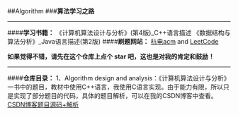 ##Algorithm
###**算法学习之路**

----------

####**学习书籍：**
《计算机算法设计与分析》(第4版)_C++语言描述
《数据结构与算法分析》_Java语言描述(第2版)
####**刷题网站：**
[杭电acm](http://acm.hdu.edu.cn/)
    and   [LeetCode](https://leetcode.com/problemset/algorithms/)

**如果觉得不错，请先在这个仓库上点个 star 吧，这也是对我的肯定和鼓励！**


----------
####**仓库目录：**
1、Algorithm design and analysis：《计算机算法设计与分析》一书中的题目，教材中使用C++语言，我使用C语言实现。由于能力有限，所以只是实现了部分题目的代码，具体的题目解析，可以在我的CSDN博客中查看。
[CSDN博客题目源码+解析](http://blog.csdn.net/hlk_1135/article/details/53976052)
